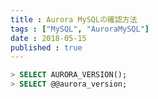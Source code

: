 ```yaml
---
title : Aurora MySQLの確認方法
tags : ["MySQL", "AuroraMySQL"]
date : 2018-05-15
published : true
---
```



```sql
> SELECT AURORA_VERSION();
> SELECT @@aurora_version;
```
